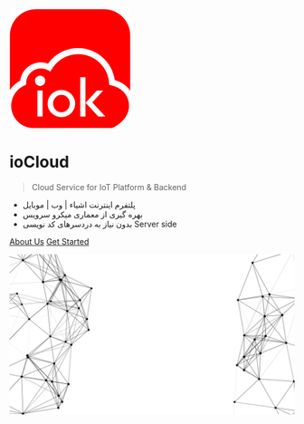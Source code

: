 <!-- _coverpage.md -->

![logo](asset/logo.png)

# ioCloud

> Cloud Service for IoT Platform & Backend

- پلتفرم اینترنت اشیاء | وب | موبایل
- بهره گیری از معماری میکرو سرویس
- بدون نیاز به دردسرهای کد نویسی Server side

[About Us](about.md)
[Get Started](quickstart.md)


![](asset/bg-02.png)